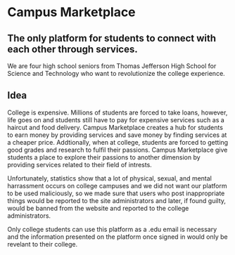 # Campus Marketplace
## The only platform for students to connect with each other through services. 
We are four high school seniors from Thomas Jefferson High School for Science and Technology who want to revolutionize the college experience. 

## Idea
College is expensive. Millions of students are forced to take loans, however, life goes on and students still have to pay for expensive services such as a haircut and food delivery. Campus Marketplace creates a hub for students to earn money by providing services and save money by finding services at a cheaper price. Addtionally, when at college, students are forced to getting good grades and research to fulfil their passions. Campus Marketplace give students a place to explore their passions to another dimension by providing services related to their field of intrests. 

Unfortunately, statistics show that a lot of physical, sexual, and mental harrassment occurs on college campuses and we did not want our platform to be used maliciously, so we made sure that users who post inappropriate things would be reported to the site administrators and later, if found guilty, would be banned from the website and reported to the college administrators.

Only college students can use this platform as a .edu email is necessary and the information presented on the platform once signed in would only be revelant to their college.
